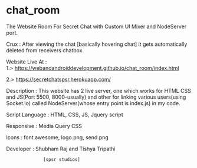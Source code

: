 # chat_room
The Website Room For Secret Chat with Custom UI Mixer and NodeServer port.

Crux : After viewing the chat [basically hovering chat] it gets automatically deleted from receivers chatbox.

Website Live At :     
1.> https://webandandroiddevelopment.github.io/chat_room/index.html

2.> https://secretchatspsr.herokuapp.com/

Description : This website has 2 live server, one which works for HTML CSS and JS(Port 5500, 8000-usually) and other for linking various users(using Socket.io) called NodeServer(whose entry point is index.js) in my code.

Script Language : HTML, CSS, JS, Jquery script

Responsive : Media Query CSS

Icons : font awesome, logo.png, send.png

Developer : Shubham Raj and Tishya Tripathi 
        
                  [spsr studios]


